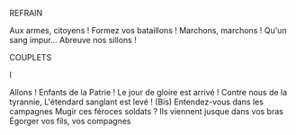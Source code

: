 REFRAIN

Aux armes, citoyens !
 Formez vos bataillons !
 Marchons, marchons !
 Qu'un sang impur...
 Abreuve nos sillons !

COUPLETS

I

Allons ! Enfants de la Patrie !
 Le jour de gloire est arrivé !
 Contre nous de la tyrannie,
 L'étendard sanglant est levé ! (Bis)
 Entendez-vous dans les campagnes
 Mugir ces féroces soldats ?
 Ils viennent jusque dans vos bras
 Égorger vos fils, vos compagnes